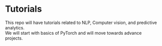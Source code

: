 # Tutorials
This repo will have tutorials related to NLP, Computer vision, and predictive analytics.  
We will start with basics of PyTorch and will move towards advance projects. 
